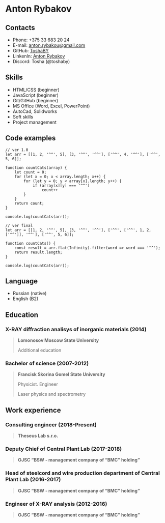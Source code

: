 # Anton Rybakov

## Contacts
* Phone: +375 33 683 20 24
* E-mail: [anton.rybakou@gmail.com](mailto:anton.rybakou@gmail.com)
* GitHub: [ToshaBY](https://github.com/ToshaBY)
* LinkenIn: [Anton Rybakov](https://www.linkedin.com/in/tosharybakov/)
* Discord: Tosha (@toshaby)

## Skills
* HTML/CSS (beginner)
* JavaScript (beginner)
* Git/GitHub (beginner)
* MS Office (Word, Excel, PowerPoint)
* AutoCad, Solidworks
* Soft skills
* Project management

## Code examples
```
// ver 1.0
let arr = [[1, 2, '^^', 5], [3, '^^', '^^'], ['^^', 4, '^^'], ['^^', 5, 6]];

function countCats(array) {
    let count = 0;
    for (let x = 0; x < array.length; x++) {
        for (let y = 0; y < array[x].length; y++) {
            if (array[x][y] === '^^')
                count++
        }
    }
    return count;
}

console.log(countCats(arr));
```
```
// ver final
let arr = [[1, 2, '^^', 5], [3, '^^', '^^'], ['^^', ['^^', 1, 2, ['^^']], '^^'], ['^^', 5, 6]];

function countCats() {
    const result = arr.flat(Infinity).filter(word => word === '^^');
    return result.length;
}

console.log(countCats(arr));
```

## Language
* Russian (native)
* English (B2)

## Education

### X-RAY diffraction analisys of inorganic materials (2014)

> **Lomonosov Moscow State University**
> 
> Additional education

### Bachelor of science (2007-2012)

>**Francisk Skorina Gomel State University**
>
>Physicist. Engineer
>
>Laser physics and spectrometry

## Work experience
### Consulting engineer (2018-Present)
>**Theseus Lab s.r.o.**

### Deputy Chief of Central Plant Lab (2017-2018)
>**OJSC “BSW - management company of “BMC” holding”**

### Head of steelcord and wire production department of Central Plant Lab (2016-2017)
>**OJSC “BSW - management company of “BMC” holding”**

### Engineer of X-RAY analysis (2012-2016)
>**OJSC “BSW - management company of “BMC” holding”**